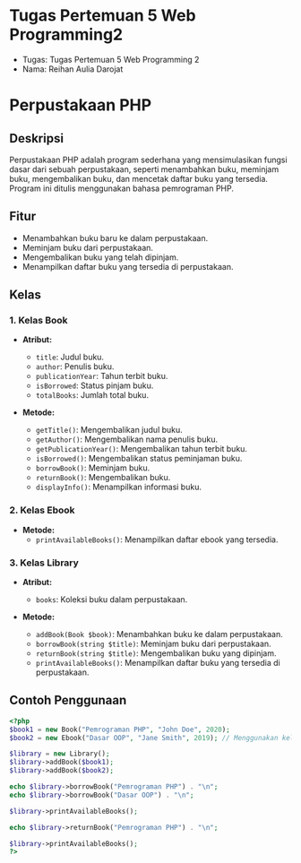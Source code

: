 # Tugas Pertemuan 5 Web Programming2
<ul>
  <li>Tugas: Tugas Pertemuan 5 Web Programming 2</li>
  <li>Nama: Reihan Aulia Darojat</li>
</ul>

# Perpustakaan PHP

## Deskripsi
Perpustakaan PHP adalah program sederhana yang mensimulasikan fungsi dasar dari sebuah perpustakaan, seperti menambahkan buku, meminjam buku, mengembalikan buku, dan mencetak daftar buku yang tersedia. Program ini ditulis menggunakan bahasa pemrograman PHP.

## Fitur
- Menambahkan buku baru ke dalam perpustakaan.
- Meminjam buku dari perpustakaan.
- Mengembalikan buku yang telah dipinjam.
- Menampilkan daftar buku yang tersedia di perpustakaan.

## Kelas
### 1. Kelas Book
   - **Atribut:**
     - `title`: Judul buku.
     - `author`: Penulis buku.
     - `publicationYear`: Tahun terbit buku.
     - `isBorrowed`: Status pinjam buku.
     - `totalBooks`: Jumlah total buku.

   - **Metode:**
     - `getTitle()`: Mengembalikan judul buku.
     - `getAuthor()`: Mengembalikan nama penulis buku.
     - `getPublicationYear()`: Mengembalikan tahun terbit buku.
     - `isBorrowed()`: Mengembalikan status peminjaman buku.
     - `borrowBook()`: Meminjam buku.
     - `returnBook()`: Mengembalikan buku.
     - `displayInfo()`: Menampilkan informasi buku.

### 2. Kelas Ebook
   - **Metode:**
     - `printAvailableBooks()`: Menampilkan daftar ebook yang tersedia.

### 3. Kelas Library
   - **Atribut:**
     - `books`: Koleksi buku dalam perpustakaan.

   - **Metode:**
     - `addBook(Book $book)`: Menambahkan buku ke dalam perpustakaan.
     - `borrowBook(string $title)`: Meminjam buku dari perpustakaan.
     - `returnBook(string $title)`: Mengembalikan buku yang dipinjam.
     - `printAvailableBooks()`: Menampilkan daftar buku yang tersedia di perpustakaan.

## Contoh Penggunaan
```php
<?php
$book1 = new Book("Pemrograman PHP", "John Doe", 2020);
$book2 = new Ebook("Dasar OOP", "Jane Smith", 2019); // Menggunakan kelas Ebook

$library = new Library();
$library->addBook($book1);
$library->addBook($book2);

echo $library->borrowBook("Pemrograman PHP") . "\n";
echo $library->borrowBook("Dasar OOP") . "\n";

$library->printAvailableBooks();

echo $library->returnBook("Pemrograman PHP") . "\n";

$library->printAvailableBooks();
?>
